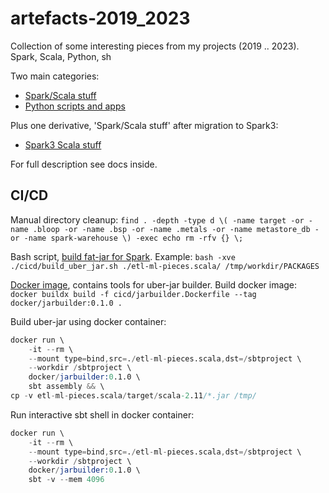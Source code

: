 # artefacts-2019_2023

Collection of some interesting pieces from my projects (2019 .. 2023). Spark, Scala, Python, sh

Two main categories:
- [Spark/Scala stuff](./etl-ml-pieces.scala/readme.md)
- [Python scripts and apps](./scripts.python/readme.md)

Plus one derivative, 'Spark/Scala stuff' after migration to Spark3:
- [Spark3 Scala stuff](./spark3-pieces.scala/readme.md)

For full description see docs inside.

## CI/CD

Manual directory cleanup: `find . -depth -type d \( -name target -or -name .bloop -or -name .bsp -or -name .metals -or -name metastore_db -or -name spark-warehouse \) -exec echo rm -rfv {} \;`

Bash script, [build fat-jar for Spark](cicd/build_uber_jar.sh).
Example: `bash -xve ./cicd/build_uber_jar.sh ./etl-ml-pieces.scala/ /tmp/workdir/PACKAGES`

[Docker image](cicd/jarbuilder.Dockerfile), contains tools for uber-jar builder.
Build docker image: `docker buildx build -f cicd/jarbuilder.Dockerfile --tag docker/jarbuilder:0.1.0 .`

Build uber-jar using docker container:
```s
docker run \
    -it --rm \
    --mount type=bind,src=./etl-ml-pieces.scala,dst=/sbtproject \
    --workdir /sbtproject \
    docker/jarbuilder:0.1.0 \
    sbt assembly && \
cp -v etl-ml-pieces.scala/target/scala-2.11/*.jar /tmp/
```

Run interactive sbt shell in docker container:
```s
docker run \
    -it --rm \
    --mount type=bind,src=./etl-ml-pieces.scala,dst=/sbtproject \
    --workdir /sbtproject \
    docker/jarbuilder:0.1.0 \
    sbt -v --mem 4096
```
